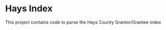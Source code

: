 Hays Index
===============================

This project contains code to parse the Hays County Grantor/Grantee index